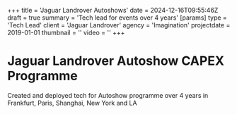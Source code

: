 +++
title = 'Jaguar Landrover Autoshows'
date = 2024-12-16T09:55:46Z
draft = true
summary = 'Tech lead for events over 4 years'
[params]
  type = 'Tech Lead'
  client = 'Jaguar Landrover'
  agency = 'Imagination'
  projectdate = 2019-01-01
  thumbnail = ''
  video = ''
+++

# Jaguar Landrover Autoshow CAPEX Programme

Created and deployed tech for Autoshow programme over 4 years in Frankfurt, Paris, Shanghai, New York and LA
